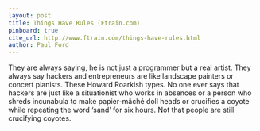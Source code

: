 ```yaml
---
layout: post
title: Things Have Rules (Ftrain.com)
pinboard: true
cite_url: http://www.ftrain.com/things-have-rules.html
author: Paul Ford
---
```

They are always saying, he is not just a programmer but a real artist. They always say hackers and entrepreneurs are like landscape painters or concert pianists. These Howard Roarkish types. No one ever says that hackers are just like a situationist who works in absences or a person who shreds incunabula to make papier-mâché doll heads or crucifies a coyote while repeating the word ‘sand’ for six hours. Not that people are still crucifying coyotes.  

